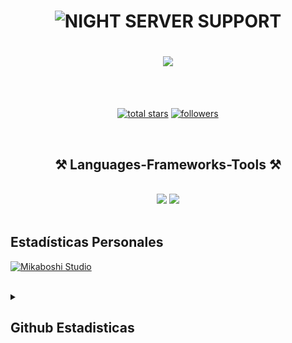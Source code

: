 <h1 align="center">
  <img src="https://i.pinimg.com/originals/8f/09/ad/8f09adfc354005994d2ed39d83e46600.gif" alt="NIGHT SERVER SUPPORT"/>
</h1>

<h1 align="center">
    <img src="https://readme-typing-svg.herokuapp.com/?font=Righteous&size=35&center=true&vCenter=true&width=500&height=70&duration=4000&lines=Hola+Amigos!+👋;+Yo+Soy+Hiroshi!+" />
</h1>

<br/>
<br/>

<p align="center">
  <a href="https://github.com/MikaboshiDev?tab=repositories&sort=stargazers">
    <img alt="total stars" title="Total stars on GitHub" src="https://custom-icon-badges.demolab.com/github/stars/MikaboshiDev?color=55960c&style=for-the-badge&labelColor=488207&logo=star"/></a>
  <a href="https://github.com/MikaboshiDev?tab=followers">
    <img alt="followers" title="Follow me on Github" src="https://custom-icon-badges.demolab.com/github/followers/MikaboshiDev?color=236ad3&labelColor=1155ba&style=for-the-badge&logo=person-add&label=Follow&logoColor=white"/></a>
</p>

<br/>

<h2 align="center">⚒️ Languages-Frameworks-Tools ⚒️</h2>

<br/>

<div align="center">
    <img src="https://skillicons.dev/icons?i=bootstrap,html,css,vscode,github,git" />
    <img src="https://skillicons.dev/icons?i=nodejs,python,javascript,typescript,express,firebase,mongodb,c" /><br>
</div>

<br/>

<p align="center">
  <h2>Estadísticas Personales</h2>
  <a href="https://discord.gg/pgDje8S3Ed"><img alt="Mikaboshi Studio" src="https://github-readme-activity-graph.vercel.app/graph/?username=Hiroshi025&bg_color=1F222E&color=F8D866&line=F85D7F&point=FFFFFF&hide_border=true" /></a>
  <p align="center">
  </p>
</p>

<br />

<details close>
  <summary><h2>Github Estadisticas</h2></summary>

<h3>Github Perfil</h3>
<p align="center">
<a href="https://github.com/anuraghazra/github-readme-stats"><img alt="DenverCoder1's Github Stats" src="https://denvercoder1-github-readme-stats.vercel.app/api/?username=Hiroshi025&show_icons=true&include_all_commits=true&count_private=true&theme=react&hide_border=true&bg_color=1F222E&title_color=F85D7F&icon_color=F8D866" height="192px"/></a>
<h3>Lenguajes en Uso</h3>
<p align="center"><a href="https://github.com/anuraghazra/github-readme-stats"><img alt="DenverCoder1's Top Languages" src="https://denvercoder1-github-readme-stats.vercel.app/api/top-langs/?username=Hiroshi025&langs_count=8&layout=compact&theme=react&hide_border=true&bg_color=1F222E&title_color=F85D7F&icon_color=F8D866&hide=Jupyter%20Notebook,Roff" height="192px"/></a></p>
</p>
<br/>
</details>
